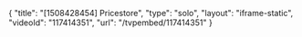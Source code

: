 {
    "title": "[1508428454] Pricestore",
    "type": "solo",
    "layout": "iframe-static",
    "videoId": "117414351",
    "url": "\/tvpembed\/117414351"
}